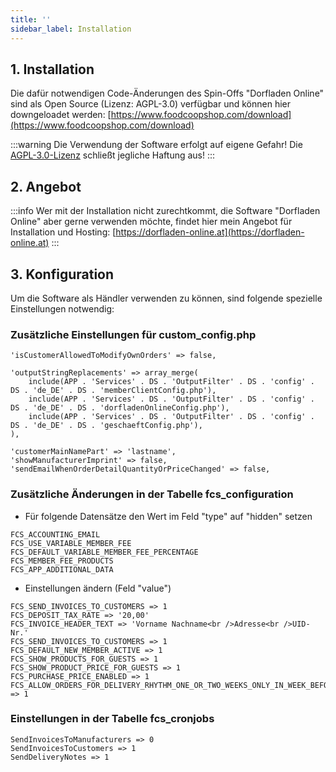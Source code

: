 ```yaml
---
title: ''
sidebar_label: Installation
---
```


## 1. Installation

Die dafür notwendigen Code-Änderungen des Spin-Offs "Dorfladen Online" sind als Open Source (Lizenz: AGPL-3.0) verfügbar und können hier downgeloadet werden:
[https://www.foodcoopshop.com/download](https://www.foodcoopshop.com/download)

:::warning
Die Verwendung der Software erfolgt auf eigene Gefahr! Die [AGPL-3.0-Lizenz](/blob/develop/LICENSE) schließt jegliche Haftung aus!
:::

## 2. Angebot

:::info
Wer mit der Installation nicht zurechtkommt, die Software "Dorfladen Online" aber gerne verwenden möchte, findet hier mein Angebot für Installation und Hosting: [https://dorfladen-online.at](https://dorfladen-online.at)
:::

## 3. Konfiguration

Um die Software als Händler verwenden zu können, sind folgende spezielle Einstellungen notwendig:

### Zusätzliche Einstellungen für custom_config.php

```
'isCustomerAllowedToModifyOwnOrders' => false,

'outputStringReplacements' => array_merge(
    include(APP . 'Services' . DS . 'OutputFilter' . DS . 'config' . DS . 'de_DE' . DS . 'memberClientConfig.php'),
    include(APP . 'Services' . DS . 'OutputFilter' . DS . 'config' . DS . 'de_DE' . DS . 'dorfladenOnlineConfig.php'),
    include(APP . 'Services' . DS . 'OutputFilter' . DS . 'config' . DS . 'de_DE' . DS . 'geschaeftConfig.php'),
),

'customerMainNamePart' => 'lastname',
'showManufacturerImprint' => false,
'sendEmailWhenOrderDetailQuantityOrPriceChanged' => false,
```

### Zusätzliche Änderungen in der Tabelle fcs_configuration

* Für folgende Datensätze den Wert im Feld "type" auf "hidden" setzen

```
FCS_ACCOUNTING_EMAIL
FCS_USE_VARIABLE_MEMBER_FEE
FCS_DEFAULT_VARIABLE_MEMBER_FEE_PERCENTAGE
FCS_MEMBER_FEE_PRODUCTS
FCS_APP_ADDITIONAL_DATA
```

* Einstellungen ändern (Feld "value")

```
FCS_SEND_INVOICES_TO_CUSTOMERS => 1
FCS_DEPOSIT_TAX_RATE => '20,00'
FCS_INVOICE_HEADER_TEXT => 'Vorname Nachname<br />Adresse<br />UID-Nr.'
FCS_SEND_INVOICES_TO_CUSTOMERS => 1
FCS_DEFAULT_NEW_MEMBER_ACTIVE => 1
FCS_SHOW_PRODUCTS_FOR_GUESTS => 1
FCS_SHOW_PRODUCT_PRICE_FOR_GUESTS => 1
FCS_PURCHASE_PRICE_ENABLED => 1
FCS_ALLOW_ORDERS_FOR_DELIVERY_RHYTHM_ONE_OR_TWO_WEEKS_ONLY_IN_WEEK_BEFORE_DELIVERY => 1
```


### Einstellungen in der Tabelle fcs_cronjobs
```
SendInvoicesToManufacturers => 0
SendInvoicesToCustomers => 1
SendDeliveryNotes => 1
```

